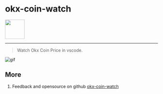 # okx-coin-watch

<img height="64px" src="https://cdn.jsdelivr.net/gh/saber2pr/MyWeb@master/resource/image/okx-coin-watch-logo.png" />

---

> Watch Okx Coin Price in vscode.

![gif](https://cdn.jsdelivr.net/gh/saber2pr/MyWeb@master/resource/image/vsc-okx-coin-watch.png)

## More

1. Feedback and opensource on github [okx-coin-watch](https://github.com/Saber2pr/okx-coin-watch)
